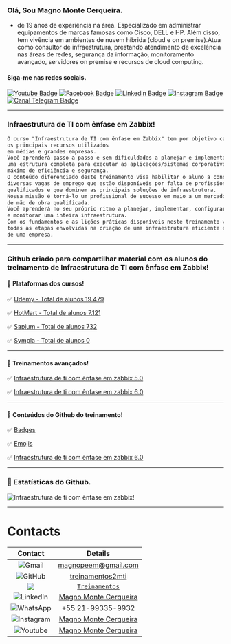 ### Olá, Sou Magno Monte Cerqueira.

+ de 19 anos de experiência na área. Especializado em administrar equipamentos de marcas famosas como Cisco, DELL e HP. Além disso, tem vivência em ambientes de nuvem híbrida (cloud e on premise).Atua como consultor de infraestrutura, prestando atendimento de excelência nas áreas de redes, segurança da informação, monitoramento avançado, servidores on premise e recursos de cloud computing.


#### Siga-me nas redes sociais.
[![Youtube Badge](https://img.shields.io/badge/YouTube-FF0000?style=for-the-badge&logo=youtube&logoColor=white&link=https://www.youtube.com/magnomontecerqueira?sub_confirmation=1)](https://www.youtube.com/magnomontecerqueira?sub_confirmation=1) [![Facebook Badge](https://img.shields.io/badge/Facebook-1877F2?style=for-the-badge&logo=facebook&logoColor=white&link=https://www.facebook.com/MagnoMonteCerqueira)](https://www.facebook.com/MagnoMonteCerqueira) [![Linkedin Badge](https://img.shields.io/badge/LinkedIn-0077B5?style=for-the-badge&logo=linkedin&logoColor=white&link=https://www.linkedin.com/in/magnomontecerqueira/)](https://www.linkedin.com/in/magnomontecerqueira/) [![Instagram Badge](https://img.shields.io/badge/Instagram-E4405F?style=for-the-badge&logo=instagram&logoColor=white&link=https://www.instagram.com/magnomontecerqueira/)](https://www.instagram.com/magnomontecerqueira/) [![Canal Telegram Badge](https://img.shields.io/badge/Telegram-2CA5E0?style=flat-square&logo=Telegram&logoColor=white&link=https://t.me/+VX1MrWlXIreS3d91)](https://t.me/+VX1MrWlXIreS3d91)








---
### Infraestrutura de TI com ênfase em Zabbix!
```diff
O curso "Infraestrutura de TI com ênfase em Zabbix" tem por objetivo capacitar o aluno a dominar 
os principais recursos utilizados
em médias e grandes empresas.
Você aprenderá passo a passo e sem dificuldades a planejar e implementar, do zero, 
uma estrutura completa para executar as aplicações/sistemas corporativos com o 
máximo de eficiência e segurança.
O conteúdo diferenciado deste treinamento visa habilitar o aluno a concorrer a 
diversas vagas de emprego que estão disponíveis por falta de profissionais 
qualificados e que dominem as principais soluções de infraestrutura.
Nossa missão é torná-lo um profissional de sucesso em meio a um mercado carente
de mão de obra qualificada.
Você aprenderá no seu próprio ritmo a planejar, implementar, configurar, administrar 
e monitorar uma inteira infraestrutura.
Com os fundamentos e as lições práticas disponíveis neste treinamento você dominará 
todas as etapas envolvidas na criação de uma infraestrutura eficiente e organizada 
de uma empresa, 
```

---
### Github criado para compartilhar material com os alunos do treinamento de Infraestrutura de TI com ênfase em Zabbix!

#### 🚀 Plataformas dos cursos!


✅ [Udemy - Total de alunos 19.479](https://www.udemy.com/user/magno-3/)


✅ [HotMart - Total de alunos 7.121](https://hotmart.com/s?q=magno%20monte%20cerqueira)


✅ [Sapium - Total de alunos 732](https://www.sapium.com.br/courses?q=zabbix)


✅ [Sympla - Total de alunos 0](https://www.sympla.com.br/eventos?s=zabbix&tab=eventos)

---

#### 🚀 Treinamentos avançados!

✅ [Infraestrutura de ti com ênfase em zabbix 5.0](https://hotmart.com/product/analista-de-infraestrutura-de-ti-2/)


✅ [Infraestrutura de ti com ênfase em zabbix 6.0](https://hotmart.com/product/infraestrutura-de-ti-com-enfase-em-zabbix-6-0/)

---

#### 🚀 Conteúdos do Github do treinamento!
✅ [Badges](https://github.com/MagnoMonteCerqueira/Badges)

✅ [Emojis](https://github.com/MagnoMonteCerqueira/Emojis-)

✅ [Infraestrutura de ti com ênfase em zabbix 6.0](https://github.com/MagnoMonteCerqueira/infraestrutura-de-ti-com-enfase-em-zabbix-6.0)

---

### 🚀 Estatísticas do Github.
![Infraestrutura de ti com ênfase em zabbix!](https://github-readme-stats.vercel.app/api?username=MagnoMonteCerqueira&show_icons=true)

---

# Contacts

|<b>Contact</b>| <b>Details</b>| 
| :---:   | :-: | 
| <img alt="Gmail" src="https://img.shields.io/badge/Gmail-D14836?style=for-the-badge&logo=gmail&logoColor=white" /> | magnopeem@gmail.com | 
| <img alt="GitHub" src="https://img.shields.io/badge/github%20-%23121011.svg?&style=for-the-badge&logo=github&logoColor=white"/> | [treinamentos2mti](https://github.com/treinamentos2mti)| 
| <img src = https://img.shields.io/badge/Portfolio-Website-red/> | [`Treinamentos`](https://hotmart.com/s?formats=category.online_services.name&q=magno%20monte%20cerqueira)| 
| <img alt="LinkedIn" src="https://img.shields.io/badge/linkedin%20-%230077B5.svg?&style=for-the-badge&logo=linkedin&logoColor=white"/> | [Magno Monte Cerqueira](https://www.linkedin.com/in/magnomontecerqueira/)| 
| <img alt="WhatsApp" src="https://img.shields.io/badge/WhatsApp-25D366?style=for-the-badge&logo=whatsapp&logoColor=white"/>| +55 21-99335-9932| 
| <img alt="Instagram" src="https://img.shields.io/badge/Instagram%20-%23E4405F.svg?&style=for-the-badge&logo=Instagram&logoColor=white"/>| [Magno Monte Cerqueira](https://www.instagram.com/magnomontecerqueira/)| 
| <img alt="Youtube" src="https://img.shields.io/badge/YouTube-FF0000?style=for-the-badge&logo=youtube&logoColor=white"/>| [Magno Monte Cerqueira](https://www.youtube.com/magnomontecerqueira?sub_confirmation=1)| 
